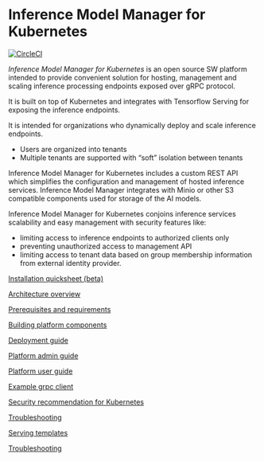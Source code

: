 # Inference Model Manager for Kubernetes

[![CircleCI](https://circleci.com/gh/IntelAI/inference-model-manager.svg?style=svg)](https://circleci.com/gh/IntelAI/inference-model-manager)

*Inference Model Manager for Kubernetes* is an open source SW platform intended to provide convenient solution for 
hosting, management and scaling inference processing endpoints exposed over gRPC protocol.

It is built on top of Kubernetes and integrates with Tensorflow Serving for exposing the inference endpoints.

It is intended for organizations who dynamically deploy and scale inference endpoints.
- Users are organized into tenants
- Multiple tenants are supported with “soft” isolation between tenants	

Inference Model Manager for Kubernetes includes a custom REST API which simplifies the configuration and management of hosted inference services.
Inference Model Manager integrates with Minio or other S3 compatible components used for storage of the AI models.

Inference Model Manager for Kubernetes conjoins inference services scalability and easy management with 
security features like:
- limiting access to inference endpoints to authorized clients only
- preventing unauthorized access to management API
- limiting access to tenant data based on group membership information from external identity provider.

[Installation quicksheet (beta)](docs/exampleinstallation.md)

[Architecture overview](docs/architecture.md)

[Prerequisites and requirements](docs/prerequisites.md)

[Building platform components](docs/building.md)

[Deployment guide](docs/deployment.md)

[Platform admin guide](docs/platform_admin_guide.md)

[Platform user guide](docs/platform_user_guide.md)

[Example grpc client](examples/grpc_client)

[Security recommendation for Kubernetes](docs/security_recommendations.md)

[Troubleshooting](docs/troubleshooting.md)

[Serving templates](docs/serving_templates.md)

[Troubleshooting](docs/troubleshooting.md)

